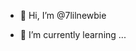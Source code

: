 - 👋 Hi, I’m @7lilnewbie
<!---- 👀 I’m interested in ...--->
- 🌱 I’m currently learning ...
<!---- 💞️ I’m looking to collaborate on ...--->
<!---- 📫 How to reach me ...--->

<!---
7lilnewbie/7lilnewbie is a ✨ special ✨ repository because its `README.md` (this file) appears on your GitHub profile.
You can click the Preview link to take a look at your changes.
--->
